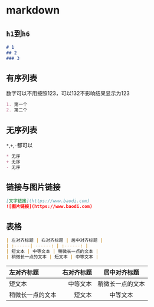 # markdown

## `h1`到`h6`
```md
# 1
## 2
### 3
```
## 有序列表
数字可以不用按照123，可以132不影响结果显示为123
```md
1. 第一个
2. 第二个
```
## 无序列表
`*`,`+`,`-`都可以
```md
* 无序
+ 无序
- 无序
```
## 链接与图片链接
```md
[文字链接](https://www.baodi.com)
![图片链接](https://www.baodi.com)
```
## 表格
```md
| 左对齐标题 | 右对齐标题 | 居中对齐标题 |
| :------| ------: | :------: |
| 短文本 | 中等文本 | 稍微长一点的文本 |
| 稍微长一点的文本 | 短文本 | 中等文本 |
```
| 左对齐标题 | 右对齐标题 | 居中对齐标题 |
| :------| ------: | :------: |
| 短文本 | 中等文本 | 稍微长一点的文本 |
| 稍微长一点的文本 | 短文本 | 中等文本 |